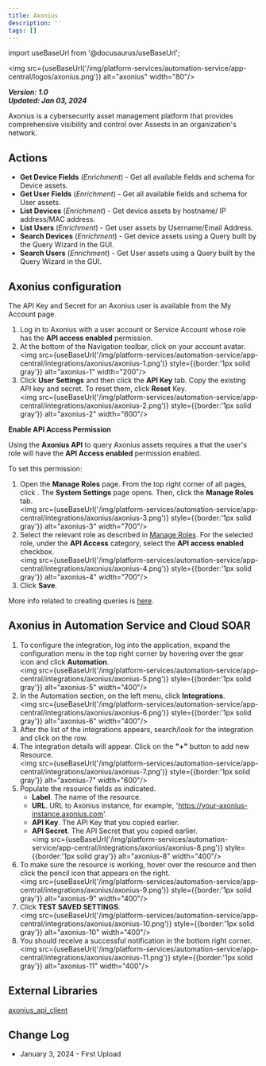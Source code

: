 ```yaml
---
title: Axonius
description: ''
tags: []
---
```

import useBaseUrl from '@docusaurus/useBaseUrl';

<img src={useBaseUrl('/img/platform-services/automation-service/app-central/logos/axonius.png')} alt="axonius" width="80"/>

***Version: 1.0  
Updated: Jan 03, 2024***

Axonius is a cybersecurity asset management platform that provides comprehensive visibility and control over Assests in an organization's network.

## Actions

* **Get Device Fields** (*Enrichment*) - Get all available fields and schema for Device assets.
* **Get User Fields** (*Enrichment*) - Get all available fields and schema for User assets.
* **List Devices** (*Enrichment*) - Get device assets by hostname/ IP address/MAC address.
* **List Users** (*Enrichment*) - Get user assets by Username/Email Address.
* **Search Devices** (*Enrichment*) - Get device assets using a Query built by the Query Wizard in the GUI.
* **Search Users** (*Enrichment*) - Get User assets using a Query built by the Query Wizard in the GUI.

## Axonius configuration

The API Key and Secret for an Axonius user is available from the My Account page.

1. Log in to Axonius with a user account or Service Account whose role has the **API access enabled** permission.
1. At the bottom of the Navigation toolbar, click on your account avatar. <br/><img src={useBaseUrl('/img/platform-services/automation-service/app-central/integrations/axonius/axonius-1.png')} style={{border:'1px solid gray'}} alt="axonius-1" width="200"/>
1. Click **User Settings** and then click the **API Key** tab. Copy the existing API key and secret. To reset them, click **Reset** Key.<br/><img src={useBaseUrl('/img/platform-services/automation-service/app-central/integrations/axonius/axonius-2.png')} style={{border:'1px solid gray'}} alt="axonius-2" width="600"/>

**Enable API Access Permission**

Using the **Axonius API** to query Axonius assets requires a that the user's role will have the **API Access enabled** permission enabled.

To set this permission:

1. Open the **Manage Roles** page. From the top right corner of all pages, click . The **System Settings** page opens. Then, click the **Manage Roles** tab.<br/><img src={useBaseUrl('/img/platform-services/automation-service/app-central/integrations/axonius/axonius-3.png')} style={{border:'1px solid gray'}} alt="axonius-3" width="700"/>
1. Select the relevant role as described in [Manage Roles](https://docs.axonius.com/manage-roles). For the selected role, under the **API Access** category, select the **API access enabled** checkbox.<br/><img src={useBaseUrl('/img/platform-services/automation-service/app-central/integrations/axonius/axonius-4.png')} style={{border:'1px solid gray'}} alt="axonius-4" width="700"/>
1. Click **Save**.

More info related to creating queries is [here](https://docs.axonius.com/docs/query-wizard-and-query-filter).

## Axonius in Automation Service and Cloud SOAR

1. To configure the integration, log into the application, expand the configuration menu in the top right corner by hovering over the gear icon and click **Automation**.<br/><img src={useBaseUrl('/img/platform-services/automation-service/app-central/integrations/axonius/axonius-5.png')} style={{border:'1px solid gray'}} alt="axonius-5" width="400"/>
1. In the Automation section, on the left menu, click **Integrations**.<br/><img src={useBaseUrl('/img/platform-services/automation-service/app-central/integrations/axonius/axonius-6.png')} style={{border:'1px solid gray'}} alt="axonius-6" width="400"/>
1. After the list of the integrations appears, search/look for the integration and click on the row.
1. The integration details will appear. Click on the **"+"** button to add new Resource.<br/><img src={useBaseUrl('/img/platform-services/automation-service/app-central/integrations/axonius/axonius-7.png')} style={{border:'1px solid gray'}} alt="axonius-7" width="600"/>
1. Populate the resource fields as indicated.
   * **Label**. The name of the resource.
   * **URL**. URL to Axonius instance, for example, 'https://your-axonius-instance.axonius.com'.
   * **API Key**. The API Key that you copied earlier.
   * **API Secret**. The API Secret that you copied earlier.<br/><img src={useBaseUrl('/img/platform-services/automation-service/app-central/integrations/axonius/axonius-8.png')} style={{border:'1px solid gray'}} alt="axonius-8" width="400"/>
1. To make sure the resource is working, hover over the resource and then click the pencil icon that appears on the right.<br/><img src={useBaseUrl('/img/platform-services/automation-service/app-central/integrations/axonius/axonius-9.png')} style={{border:'1px solid gray'}} alt="axonius-9" width="400"/>
1. Click **TEST SAVED SETTINGS**.<br/><img src={useBaseUrl('/img/platform-services/automation-service/app-central/integrations/axonius/axonius-10.png')} style={{border:'1px solid gray'}} alt="axonius-10" width="400"/>
1. You should receive a successful notification in the bottom right corner.<br/><img src={useBaseUrl('/img/platform-services/automation-service/app-central/integrations/axonius/axonius-11.png')} style={{border:'1px solid gray'}} alt="axonius-11" width="400"/>

## External Libraries

[axonius\_api\_client](https://github.com/Axonius/axonius_api_client/blob/master/LICENSE)

## Change Log

* January 3, 2024 - First Upload
